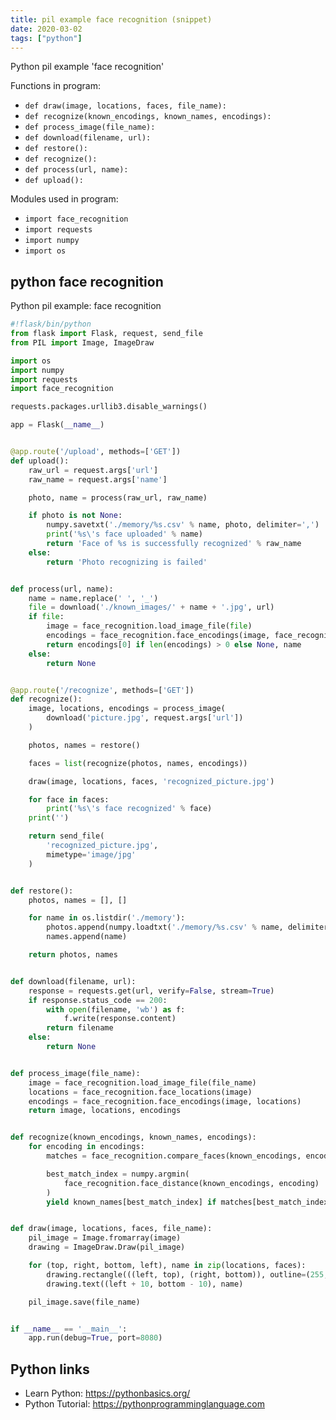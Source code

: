 ```yaml
---
title: pil example face recognition (snippet)
date: 2020-03-02
tags: ["python"]
---
```

Python pil example 'face recognition'

Functions in program: 
* `def draw(image, locations, faces, file_name):`
* `def recognize(known_encodings, known_names, encodings):`
* `def process_image(file_name):`
* `def download(filename, url):`
* `def restore():`
* `def recognize():`
* `def process(url, name):`
* `def upload():`

Modules used in program: 
* `import face_recognition`
* `import requests`
* `import numpy`
* `import os`

## python face recognition

Python pil example: face recognition

```python
#!flask/bin/python
from flask import Flask, request, send_file
from PIL import Image, ImageDraw

import os
import numpy
import requests
import face_recognition

requests.packages.urllib3.disable_warnings()

app = Flask(__name__)


@app.route('/upload', methods=['GET'])
def upload():
    raw_url = request.args['url']
    raw_name = request.args['name']

    photo, name = process(raw_url, raw_name)

    if photo is not None:
        numpy.savetxt('./memory/%s.csv' % name, photo, delimiter=',')
        print('%s\'s face uploaded' % name)
        return 'Face of %s is successfully recognized' % raw_name
    else:
        return 'Photo recognizing is failed'


def process(url, name):
    name = name.replace(' ', '_')
    file = download('./known_images/' + name + '.jpg', url)
    if file:
        image = face_recognition.load_image_file(file)
        encodings = face_recognition.face_encodings(image, face_recognition.face_locations(image))
        return encodings[0] if len(encodings) > 0 else None, name
    else:
        return None


@app.route('/recognize', methods=['GET'])
def recognize():
    image, locations, encodings = process_image(
        download('picture.jpg', request.args['url'])
    )

    photos, names = restore()

    faces = list(recognize(photos, names, encodings))

    draw(image, locations, faces, 'recognized_picture.jpg')

    for face in faces:
        print('%s\'s face recognized' % face)
    print('')

    return send_file(
        'recognized_picture.jpg',
        mimetype='image/jpg'
    )


def restore():
    photos, names = [], []

    for name in os.listdir('./memory'):
        photos.append(numpy.loadtxt('./memory/%s.csv' % name, delimiter=','))
        names.append(name)

    return photos, names


def download(filename, url):
    response = requests.get(url, verify=False, stream=True)
    if response.status_code == 200:
        with open(filename, 'wb') as f:
            f.write(response.content)
        return filename
    else:
        return None


def process_image(file_name):
    image = face_recognition.load_image_file(file_name)
    locations = face_recognition.face_locations(image)
    encodings = face_recognition.face_encodings(image, locations)
    return image, locations, encodings


def recognize(known_encodings, known_names, encodings):
    for encoding in encodings:
        matches = face_recognition.compare_faces(known_encodings, encoding, tolerance=0.8)

        best_match_index = numpy.argmin(
            face_recognition.face_distance(known_encodings, encoding)
        )
        yield known_names[best_match_index] if matches[best_match_index] else "Unknown"


def draw(image, locations, faces, file_name):
    pil_image = Image.fromarray(image)
    drawing = ImageDraw.Draw(pil_image)

    for (top, right, bottom, left), name in zip(locations, faces):
        drawing.rectangle(((left, top), (right, bottom)), outline=(255, 0, 0), width=2)
        drawing.text((left + 10, bottom - 10), name)

    pil_image.save(file_name)


if __name__ == '__main__':
    app.run(debug=True, port=8080)


```

## Python links

- Learn Python: https://pythonbasics.org/
- Python Tutorial: https://pythonprogramminglanguage.com
